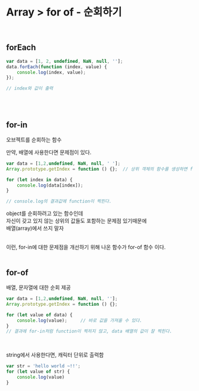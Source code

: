 # Array > for of - 순회하기

<br>

## forEach

```javascript
var data = [1, 2, undefined, NaN, null, ''];
data.forEach(function (index, value) {
    console.log(index, value);
});

// index와 값이 출력
```

<br><br>

## for-in
오브젝트를 순회하는 함수

만약, 배열에 사용한다면 문제점이 있다.
```javascript
var data = [1,2,undefined, NaN, null, ' '];
Array.prototype.getIndex = function () {};	// 상위 객체의 함수를 생성하면 for-in 순회시 포함됨

for (let index in data) {
    console.log(data[index]);
}

// console.log의 결과값에 function이 찍힌다.
```

object를 순회하려고 있는 함수인데<br>
자신이 갖고 있지 않는 상위의 값들도 포함하는 문제점 있기때문에<br>
배열(array)에서 쓰지 말자<br><br>

이런, for-in에 대한 문제점을 개선하기 위해 나온 함수가 for-of 함수 이다.
<br><br>

## for-of
배열, 문자열에 대한 순회 제공
```javascript
var data = [1,2,undefined, NaN, null, ''];
Array.prototype.getIndex = function () {};

for (let value of data) {
    console.log(value);		// 바로 값을 가져올 수 있다.
}
// 결과에 for-in처럼 function이 찍히지 않고, data 배열의 값이 잘 찍힌다.
```
<br>

string에서 사용한다면, 캐릭터 단위로 출력함
```javascript
var str = 'hello world ~!!';
for (let value of str) {
    console.log(value)
}
```

